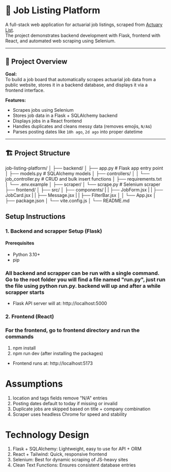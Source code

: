 # 🧠 Job Listing Platform

A full-stack web application for actuarial job listings, scraped from [Actuary List](https://www.actuarylist.com).  
The project demonstrates backend development with Flask, frontend with React, and automated web scraping using Selenium.

---

## 🚀 Project Overview

**Goal:**  
To build a job board that automatically scrapes actuarial job data from a public website, stores it in a backend database, and displays it via a frontend interface.

**Features:**
- Scrapes jobs using Selenium
- Stores job data in a Flask + SQLAlchemy backend
- Displays jobs in a React frontend
- Handles duplicates and cleans messy data (removes emojis, `N/A`s)
- Parses posting dates like `10h ago`, `2d ago` into proper datetime

---

## 🏗️ Project Structure

job-listing-platform/
│
├── backend/
│ ├── app.py # Flask app entry point
│ ├── models.py # SQLAlchemy models
│ ├── controllers/
│ │ └── job_controller.py # CRUD and bulk insert functions
│ ├── requirements.txt
│ └── .env.example
│
├── scraper/
│ └── scrape.py # Selenium scraper
├── frontend/
│ ├── src/
│ ├── components/
| |      ├── JobForm.jsx
| |      ├── JobCard.jsx
| |      ├── Message.jsx
| |      ├── FilterBar.jsx
│ │ └── App.jsx
│ ├── package.json
│ └── vite.config.js
│
└── README.md

##  Setup Instructions

### 1. Backend and scrapper Setup (Flask)

#### Prerequisites
- Python 3.10+
- pip

### All backend and scrapper can be run with a single command. Go to the root folder you will find a file named "run.py", just run the file using python run.py. backend will up and after a while scrapper starts
 - Flask API server will at: http://localhost:5000
### 2. Frontend (React)

### For the frontend, go to frontend directory and run the commands
1. npm install
2. npm run dev (after installing the packages)

 - Frontend runs at: http://localhost:5173

# Assumptions
1. location and tags fields remove "N/A" entries
2. Posting dates default to today if missing or invalid
3. Duplicate jobs are skipped based on title + company combination
4. Scraper uses headless Chrome for speed and stability

# Technology Design
1. Flask + SQLAlchemy: Lightweight, easy to use for API + ORM
2. React + Tailwind: Quick, responsive frontend
3. Selenium: Best for dynamic scraping of JS-heavy sites
4. Clean Text Functions: Ensures consistent database entries